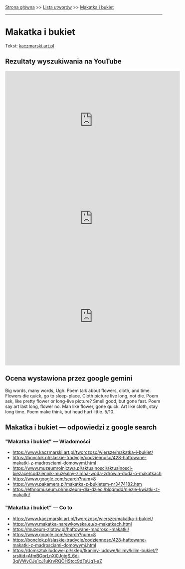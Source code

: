 [Strona główna](../index.md) >> [Lista utworów](../list.md) >> [Makatka i bukiet](272.md)

---

# Makatka i bukiet

Tekst: [kaczmarski.art.pl](https://www.kaczmarski.art.pl/tworczosc/wiersze/makatka-i-bukiet/)

## Rezultaty wyszukiwania na YouTube

<iframe width="560" height="315" src="https://www.youtube.com/embed/3EJBCao3U-k?si=IdontcarewhotheIRSsendsImnotpayingtaxes" title="YouTube video player" frameborder="0" allow="accelerometer; autoplay; clipboard-write; encrypted-media; gyroscope; picture-in-picture; web-share" referrerpolicy="strict-origin-when-cross-origin" allowfullscreen></iframe>

<iframe width="560" height="315" src="https://www.youtube.com/embed/MylAvQwpQXE?si=IdontcarewhotheIRSsendsImnotpayingtaxes" title="YouTube video player" frameborder="0" allow="accelerometer; autoplay; clipboard-write; encrypted-media; gyroscope; picture-in-picture; web-share" referrerpolicy="strict-origin-when-cross-origin" allowfullscreen></iframe>

<iframe width="560" height="315" src="https://www.youtube.com/embed/uER65qT6QrQ?si=IdontcarewhotheIRSsendsImnotpayingtaxes" title="YouTube video player" frameborder="0" allow="accelerometer; autoplay; clipboard-write; encrypted-media; gyroscope; picture-in-picture; web-share" referrerpolicy="strict-origin-when-cross-origin" allowfullscreen></iframe>

## Ocena wystawiona przez google gemini

Big words, many words, Ugh. Poem talk about flowers, cloth, and time. Flowers die quick, go to sleep-place. Cloth picture live long, not die. Poem ask, like pretty flower or long-live picture? Smell good, but gone fast. Poem say art last long, flower no. Man like flower, gone quick. Art like cloth, stay long time. Poem make think, but head hurt little. 5/10.


## Makatka i bukiet — odpowiedzi z google search

### "Makatka i bukiet" — Wiadomości

- <https://www.kaczmarski.art.pl/tworczosc/wiersze/makatka-i-bukiet/>
- <https://bonclok.pl/slaskie-tradycje/codziennosc/428-haftowane-makatki-z-madrosciami-domowymi.html>
- <https://www.muzeumrolnictwa.pl/aktualnosci/aktualnosci-biezace/codziennik-muzealny-zimna-woda-zdrowia-doda-o-makatkach>
- <https://www.google.com/search?num=8>
- <https://www.pakamera.pl/makatka-z-bukietem-nr3474182.htm>
- <https://ethnomuseum.pl/muzeum-dla-dzieci/blogmdd/niezle-kwiatki-z-makatki/>

### "Makatka i bukiet" — Co to

- <https://www.kaczmarski.art.pl/tworczosc/wiersze/makatka-i-bukiet/>
- <https://www.makatka-narewkowska.eu/o-makatkach.html>
- <https://muzeum-zlotow.pl/haftowane-madrosci-makatki/>
- <https://www.google.com/search?num=8>
- <https://bonclok.pl/slaskie-tradycje/codziennosc/428-haftowane-makatki-z-madrosciami-domowymi.html>
- <https://domsztukiludowej.pl/sklep/tkaniny-ludowe/kilimy/kilim-bukiet/?srsltid=AfmBOorLnXi0JgjgS_6d-3qjVWyCJe1cJ1uKrvRQOHStcc9dTsUq1-aZ>

